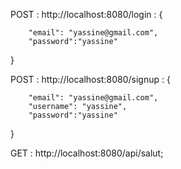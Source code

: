 POST : http://localhost:8080/login :  {

        "email": "yassine@gmail.com",
        "password":"yassine"
 }

POST : http://localhost:8080/signup : {

        "email": "yassine@gmail.com",
        "username": "yassine",
        "password":"yassine"
 }
 
GET : http://localhost:8080/api/salut; 

 
